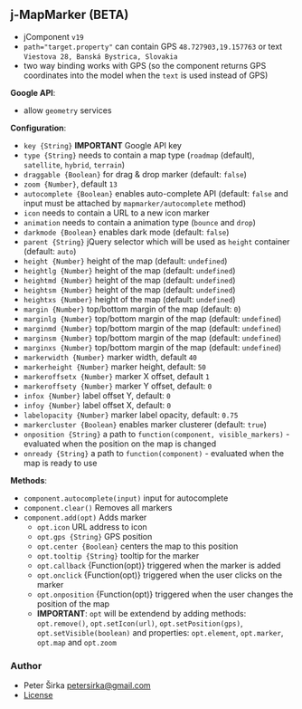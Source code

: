 ﻿## j-MapMarker (BETA)

- jComponent `v19`
- `path="target.property"` can contain GPS `48.727903,19.157763` or text `Viestova 28, Banská Bystrica, Slovakia`
- two way binding works with GPS (so the component returns GPS coordinates into the model when the `text` is used instead of GPS)

__Google API__:

- allow `geometry` services

__Configuration__:

- `key {String}` __IMPORTANT__ Google API key
- `type {String}` needs to contain a map type (`roadmap` (default), `satellite`, `hybrid`, `terrain`)
- `draggable {Boolean}` for drag & drop marker (default: `false`)
- `zoom {Number}`, default `13`
- `autocomplete {Boolean}` enables auto-complete API (default: `false` and input must be attached by `mapmarker/autocomplete` method)
- `icon` needs to contain a URL to a new icon marker
- `animation` needs to contain a animation type (`bounce` and `drop`)
- `darkmode {Boolean}` enables dark mode (default: `false`)
- `parent {String}` jQuery selector which will be used as `height` container (default: `auto`)
- `height {Number}` height of the map (default: `undefined`)
- `heightlg {Number}` height of the map (default: `undefined`)
- `heightmd {Number}` height of the map (default: `undefined`)
- `heightsm {Number}` height of the map (default: `undefined`)
- `heightxs {Number}` height of the map (default: `undefined`)
- `margin {Number}` top/bottom margin of the map (default: `0`)
- `marginlg {Number}` top/bottom margin of the map (default: `undefined`)
- `marginmd {Number}` top/bottom margin of the map (default: `undefined`)
- `marginsm {Number}` top/bottom margin of the map (default: `undefined`)
- `marginxs {Number}` top/bottom margin of the map (default: `undefined`)
- `markerwidth {Number}` marker width, default `40`
- `markerheight {Number}` marker height, default: `50`
- `markeroffsetx {Number}` marker X offset, default `1`
- `markeroffsety {Number}` marker Y offset, default: `0`
- `infox {Number}` label offset Y, default: `0`
- `infoy {Number}` label offset X, default: `0`
- `labelopacity {Number}` marker label opacity, default: `0.75`
- `markercluster {Boolean}` enables marker clusterer (default: `true`)
- `onposition {String}` a path to `function(component, visible_markers)` - evaluated when the position on the map is changed
- `onready {String}` a path to `function(component)` - evaluated when the map is ready to use

__Methods__:

- `component.autocomplete(input)` input for autocomplete
- `component.clear()` Removes all markers
- `component.add(opt)` Adds marker
	- `opt.icon` URL address to icon
	- `opt.gps {String}` GPS position
	- `opt.center {Boolean}` centers the map to this position
	- `opt.tooltip {String}` tooltip for the marker
	- `opt.callback` {Function(opt)} triggered when the marker is added
	- `opt.onclick` {Function(opt)} triggered when the user clicks on the marker
	- `opt.onposition` {Function(opt)} triggered when the user changes the position of the map
	- __IMPORTANT__: `opt` will be extendend by adding methods: `opt.remove()`, `opt.setIcon(url)`, `opt.setPosition(gps)`, `opt.setVisible(boolean)` and properties: `opt.element`, `opt.marker`, `opt.map` and `opt.zoom`

### Author

- Peter Širka <petersirka@gmail.com>
- [License](https://www.totaljs.com/license/)

